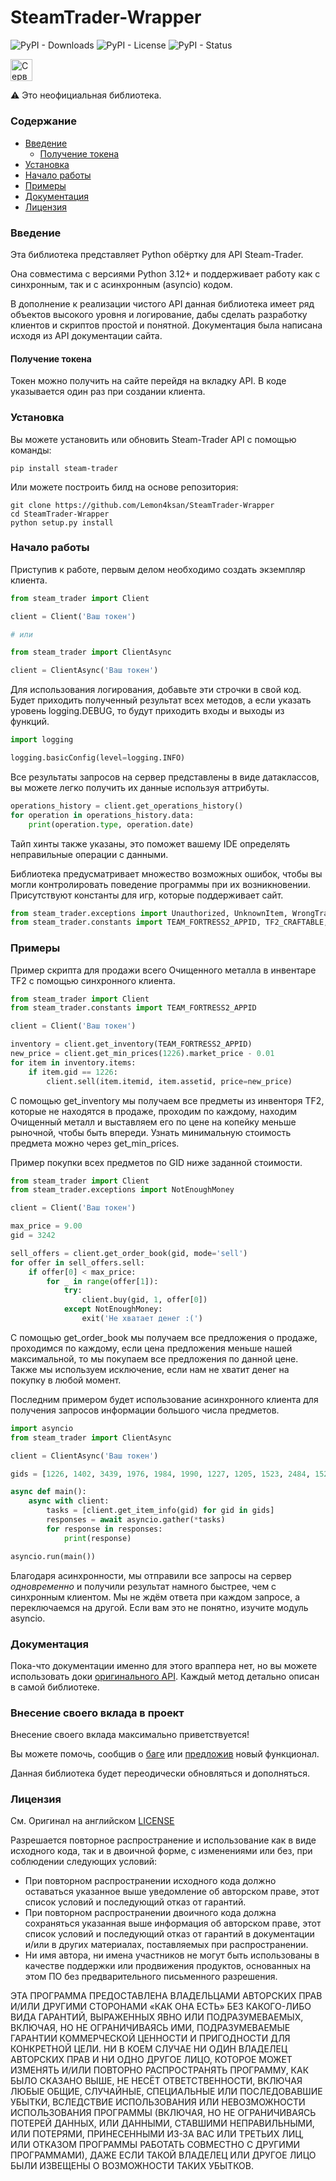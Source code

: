 # SteamTrader-Wrapper
![PyPI - Downloads](https://img.shields.io/pypi/dm/steam-trader)
![PyPI - License](https://img.shields.io/pypi/l/steam-trader)
![PyPI - Status](https://img.shields.io/pypi/status/steam-trader)

<p align="left">
	<a href="https://discord.gg/DGRHEnUW">
      <img height="35.48" alt="Сервер" src="https://github.com/user-attachments/assets/b7c8a272-b48c-411f-aca3-6512086a9a18">
   </a>
</p>

⚠️ Это неофициальная библиотека.

### Содержание
  - [Введение](#введение)
    - [Получение токена](#получение-токена)
  - [Установка](#установка)
  - [Начало работы](#начало-работы)
  - [Примеры](#примеры)
  - [Документация](#документация)
  - [Лицензия](#лицензия)


### Введение

Эта библиотека представляет Python обёртку для API Steam-Trader.

Она совместима с версиями Python 3.12+ и поддерживает работу как с синхронным, так и с асинхронным (asyncio) кодом.

В дополнение к реализации чистого API данная библиотека имеет ряд объектов высокого уровня и логирование, 
дабы сделать разработку клиентов и скриптов простой и понятной. Документация была написана исходя из API документации сайта.

#### Получение токена

Токен можно получить на сайте перейдя на вкладку API. В коде указывается один раз при создании клиента.

### Установка

Вы можете установить или обновить Steam-Trader API с помощью команды:

```shell
pip install steam-trader
```

Или можете построить билд на основе репозитория:

```shell
git clone https://github.com/Lemon4ksan/SteamTrader-Wrapper
cd SteamTrader-Wrapper
python setup.py install
```

### Начало работы

Приступив к работе, первым делом необходимо создать экземпляр клиента.

```python
from steam_trader import Client

client = Client('Ваш токен')

# или

from steam_trader import ClientAsync

client = ClientAsync('Ваш токен')
```

Для использования логирования, добавьте эти строчки в свой код. Будет приходить полученный результат всех методов, 
а если указать уровень logging.DEBUG, то будут приходить входы и выходы из функций.

```python
import logging

logging.basicConfig(level=logging.INFO)
```

Все результаты запросов на сервер представлены в виде датаклассов, вы можете легко получить их данные используя аттрибуты.

```python
operations_history = client.get_operations_history()
for operation in operations_history.data:
    print(operation.type, operation.date)
```

Тайп хинты также указаны, это поможет вашему IDE определять неправильные операции с данными.

Библиотека предусматривает множество возможных ошибок, чтобы вы могли контролировать поведение программы при их возникновении.
Присутствуют константы для игр, которые поддерживает сайт.

```python
from steam_trader.exceptions import Unauthorized, UnknownItem, WrongTradeLink
from steam_trader.constants import TEAM_FORTRESS2_APPID, TF2_CRAFTABLE, DOTA2_RARITY_COMMON
```

### Примеры

Пример скрипта для продажи всего Очищенного металла в инвентаре TF2 с помощью синхронного клиента.

```python
from steam_trader import Client
from steam_trader.constants import TEAM_FORTRESS2_APPID

client = Client('Ваш токен')

inventory = client.get_inventory(TEAM_FORTRESS2_APPID)
new_price = client.get_min_prices(1226).market_price - 0.01
for item in inventory.items:
    if item.gid == 1226:
        client.sell(item.itemid, item.assetid, price=new_price)
```

С помощью get_inventory мы получаем все предметы из инвенторя TF2, которые не находятся в продаже, проходим по каждому, 
находим Очищенный металл и выставляем его по цене на копейку меньше рыночной, чтобы быть впереди. Узнать минимальную стоимость предмета можно через get_min_prices.

Пример покупки всех предметов по GID ниже заданной стоимости.

```python
from steam_trader import Client
from steam_trader.exceptions import NotEnoughMoney

client = Client('Ваш токен')

max_price = 9.00
gid = 3242

sell_offers = client.get_order_book(gid, mode='sell')
for offer in sell_offers.sell:
    if offer[0] < max_price:
        for _ in range(offer[1]):
            try:
                client.buy(gid, 1, offer[0])
            except NotEnoughMoney:
                exit('Не хватает денег :(')
```

С помощью get_order_book мы получаем все предложения о продаже, проходимся по каждому, если цена предложения меньше нашей максимальной, то мы покупаем все предложения по данной цене.
Также мы используем исключение, если нам не хватит денег на покупку в любой момент.

Последним примером будет использование асинхронного клиента для получения запросов информации большого числа предметов.

```python
import asyncio
from steam_trader import ClientAsync

client = ClientAsync('Ваш токен')

gids = [1226, 1402, 3439, 1976, 1984, 1990, 1227, 1205, 1523, 2484, 1524, 1503, 1506, 1220, 1515, 3530, 1745, 1202]

async def main():
    async with client:
        tasks = [client.get_item_info(gid) for gid in gids]
        responses = await asyncio.gather(*tasks)
        for response in responses:
            print(response)

asyncio.run(main())
```

Благодаря асинхронности, мы отправили все запросы на сервер *одновременно* и получили результат намного быстрее, чем с синхронным клиентом.
Мы не ждём ответа при каждом запросе, а переключаемся на другой. Если вам это не понятно, изучите модуль asyncio.

### Документация

Пока-что документации именно для этого враппера нет, но вы можете использовать доки [оригинального API](https://steam-trader.com/api/).
Каждый метод детально описан в самой библиотеке.

### Внесение своего вклада в проект 

Внесение своего вклада максимально приветствуется!

Вы можете помочь, сообщив о [баге](https://github.com/Lemon4ksan/SteamTrader-Wrapper/issues/new?assignees=&labels=bug&projects=&template=bug-report.md&title=) или [предложив](https://github.com/Lemon4ksan/SteamTrader-Wrapper/issues/new?assignees=&labels=feature-request&projects=&template=feature-request.md&title=) новый функционал.

Данная библиотека будет переодически обновляться и дополняться.

### Лицензия
См. Оригинал на английском [LICENSE](https://github.com/Lemon4ksan/SteamTrader-Wrapper/blob/master/LICENSE)

Разрешается повторное распространение и использование как в виде исходного кода, так и в двоичной форме, с изменениями или без, при соблюдении следующих условий:

- При повторном распространении исходного кода должно оставаться указанное выше уведомление об авторском праве, этот список условий и последующий отказ от гарантий.
- При повторном распространении двоичного кода должна сохраняться указанная выше информация об авторском праве, этот список условий и последующий отказ от гарантий в документации и/или в других материалах, поставляемых при распространении.
- Ни имя автора, ни имена участников не могут быть использованы в качестве поддержки или продвижения продуктов, основанных на этом ПО без предварительного письменного разрешения.

ЭТА ПРОГРАММА ПРЕДОСТАВЛЕНА ВЛАДЕЛЬЦАМИ АВТОРСКИХ ПРАВ И/ИЛИ ДРУГИМИ СТОРОНАМИ «КАК ОНА ЕСТЬ» БЕЗ КАКОГО-ЛИБО ВИДА ГАРАНТИЙ, ВЫРАЖЕННЫХ ЯВНО ИЛИ ПОДРАЗУМЕВАЕМЫХ, ВКЛЮЧАЯ, НО НЕ ОГРАНИЧИВАЯСЬ ИМИ, ПОДРАЗУМЕВАЕМЫЕ ГАРАНТИИ КОММЕРЧЕСКОЙ ЦЕННОСТИ И ПРИГОДНОСТИ ДЛЯ КОНКРЕТНОЙ ЦЕЛИ. НИ В КОЕМ СЛУЧАЕ НИ ОДИН ВЛАДЕЛЕЦ АВТОРСКИХ ПРАВ И НИ ОДНО ДРУГОЕ ЛИЦО, КОТОРОЕ МОЖЕТ ИЗМЕНЯТЬ И/ИЛИ ПОВТОРНО РАСПРОСТРАНЯТЬ ПРОГРАММУ, КАК БЫЛО СКАЗАНО ВЫШЕ, НЕ НЕСЁТ ОТВЕТСТВЕННОСТИ, ВКЛЮЧАЯ ЛЮБЫЕ ОБЩИЕ, СЛУЧАЙНЫЕ, СПЕЦИАЛЬНЫЕ ИЛИ ПОСЛЕДОВАВШИЕ УБЫТКИ, ВСЛЕДСТВИЕ ИСПОЛЬЗОВАНИЯ ИЛИ НЕВОЗМОЖНОСТИ ИСПОЛЬЗОВАНИЯ ПРОГРАММЫ (ВКЛЮЧАЯ, НО НЕ ОГРАНИЧИВАЯСЬ ПОТЕРЕЙ ДАННЫХ, ИЛИ ДАННЫМИ, СТАВШИМИ НЕПРАВИЛЬНЫМИ, ИЛИ ПОТЕРЯМИ, ПРИНЕСЕННЫМИ ИЗ-ЗА ВАС ИЛИ ТРЕТЬИХ ЛИЦ, ИЛИ ОТКАЗОМ ПРОГРАММЫ РАБОТАТЬ СОВМЕСТНО С ДРУГИМИ ПРОГРАММАМИ), ДАЖЕ ЕСЛИ ТАКОЙ ВЛАДЕЛЕЦ ИЛИ ДРУГОЕ ЛИЦО БЫЛИ ИЗВЕЩЕНЫ О ВОЗМОЖНОСТИ ТАКИХ УБЫТКОВ.
